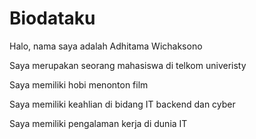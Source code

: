 # Biodataku

Halo, nama saya adalah Adhitama Wichaksono

Saya merupakan seorang mahasiswa di telkom univeristy

Saya memiliki hobi menonton film

Saya memiliki keahlian di bidang IT backend dan cyber

Saya memiliki pengalaman kerja di dunia IT